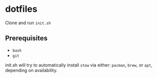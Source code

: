 # dotfiles

Clone and run `init.sh`

## Prerequisites

- `bash`
- `git`

init.sh will try to automatically install `stow` via either: `pacman`, `brew`, or `apt`, depending on availability.
